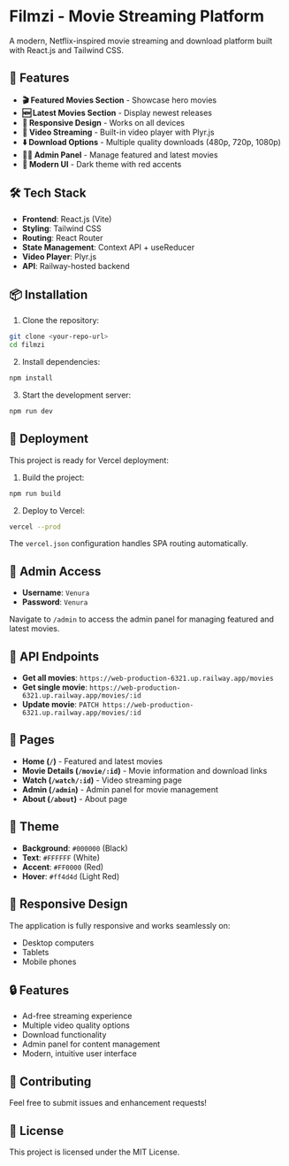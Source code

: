 # Filmzi - Movie Streaming Platform

A modern, Netflix-inspired movie streaming and download platform built with React.js and Tailwind CSS.

## 🚀 Features

- **🎬 Featured Movies Section** - Showcase hero movies
- **🆕 Latest Movies Section** - Display newest releases
- **📱 Responsive Design** - Works on all devices
- **🎥 Video Streaming** - Built-in video player with Plyr.js
- **⬇️ Download Options** - Multiple quality downloads (480p, 720p, 1080p)
- **👨‍💼 Admin Panel** - Manage featured and latest movies
- **🎨 Modern UI** - Dark theme with red accents

## 🛠️ Tech Stack

- **Frontend**: React.js (Vite)
- **Styling**: Tailwind CSS
- **Routing**: React Router
- **State Management**: Context API + useReducer
- **Video Player**: Plyr.js
- **API**: Railway-hosted backend

## 📦 Installation

1. Clone the repository:
```bash
git clone <your-repo-url>
cd filmzi
```

2. Install dependencies:
```bash
npm install
```

3. Start the development server:
```bash
npm run dev
```

## 🚢 Deployment

This project is ready for Vercel deployment:

1. Build the project:
```bash
npm run build
```

2. Deploy to Vercel:
```bash
vercel --prod
```

The `vercel.json` configuration handles SPA routing automatically.

## 🔧 Admin Access

- **Username**: `Venura`
- **Password**: `Venura`

Navigate to `/admin` to access the admin panel for managing featured and latest movies.

## 📡 API Endpoints

- **Get all movies**: `https://web-production-6321.up.railway.app/movies`
- **Get single movie**: `https://web-production-6321.up.railway.app/movies/:id`
- **Update movie**: `PATCH https://web-production-6321.up.railway.app/movies/:id`

## 🎯 Pages

- **Home (`/`)** - Featured and latest movies
- **Movie Details (`/movie/:id`)** - Movie information and download links
- **Watch (`/watch/:id`)** - Video streaming page
- **Admin (`/admin`)** - Admin panel for movie management
- **About (`/about`)** - About page

## 🎨 Theme

- **Background**: `#000000` (Black)
- **Text**: `#FFFFFF` (White)
- **Accent**: `#FF0000` (Red)
- **Hover**: `#ff4d4d` (Light Red)

## 📱 Responsive Design

The application is fully responsive and works seamlessly on:
- Desktop computers
- Tablets
- Mobile phones

## 🔒 Features

- Ad-free streaming experience
- Multiple video quality options
- Download functionality
- Admin panel for content management
- Modern, intuitive user interface

## 🤝 Contributing

Feel free to submit issues and enhancement requests!

## 📄 License

This project is licensed under the MIT License.
